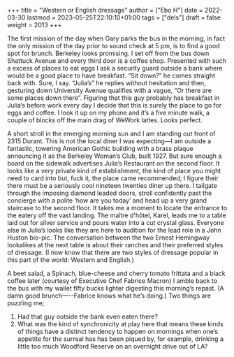 +++
title = "Western or English dressage"
author = ["Ebo H"]
date = 2022-03-30
lastmod = 2023-05-25T22:10:10+01:00
tags = ["dels"]
draft = false
weight = 2013
+++

The first mission of the day when Gary parks the bus in the morning, in fact the only mission of the day prior to sound check at 5 pm, is to find a good spot for brunch. Berkeley looks promising. I set off from the bus down Shattuck Avenue and every third door is a coffee shop. Presented with such a excess of places to eat eggs I ask a security guard outside a bank where would be a good place to have breakfast. “Sit down?” he comes straight back with. Sure, I say.
“Julia’s” he replies without hesitation and then, gesturing down University Avenue qualifies with a vague, “Or there are some places down there”. Figuring that this guy probably has breakfast in Julia’s before work every day I decide that this is surely the place to go for eggs and coffee. I look it up on my phone and it’s a five minute walk, a couple of blocks off the main drag of WeWork lattes. Looks perfect.

A short stroll in the emerging morning sun and I am standing out front of 2315 Durant. This is not the local diner I was expecting—I am outside a fantastic, towering American Gothic building with a brass plaque announcing it as the Berkeley Woman’s Club, built 1927. But sure enough a board on the sidewalk  advertises Julia’s Restaurant on the second floor. It looks like a very private kind of establishment, the kind of place you might need to card into but, fuck it, the place came recommended; I figure their there must be a seriously cool nineteen twenties diner up there. I tailgate through the imposing diamond leaded doors, stroll confidently past the concierge with a polite ‘how are you today’ and head up a very grand staircase to the second floor. It takes me a moment to locate the entrance to the eatery off the vast landing. The maître d'hôtel, Karel, leads me to a table laid out for silver service and pours water into a cut crystal glass. Everyone else in Julia’s looks like they are here to audition for the lead role in a John Huston bio-pic. The conversation between the two Ernest Hemingway lookalikes at the next table is about their ranches and their preferred styles of dressage. (I now know that there are two styles of dressage popular in this part of the world: Western and English.)

A beet salad, a Spinach, blue-cheese and cherry tomato frittata and a black coffee later (courtesy of Executive Chef Fabrice Macron) I amble back to the bus with my wallet fifty bucks lighter digesting this morning’s repast. (A damn good brunch—--Fabrice knows what he’s doing.)  Two things are puzzling me;

1.  Had that guy outside the bank even eaten there?
2.  What was the kind of synchronicity at play here that means these kinds of things have a distinct tendency to happen on mornings when one’s appetite for the surreal has has been piqued by, for example, drinking a little too much Woodford Reserve on an overnight drive out of LA?
